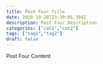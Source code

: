 ```yaml
---
title: Post Four Title
date: 2020-10-28T23:30:05.394Z
description: Post Four Description
categories: ["cat1","cat2"]
tags: ["tag1","tag2"]
draft: false
---
```

Post Four Content